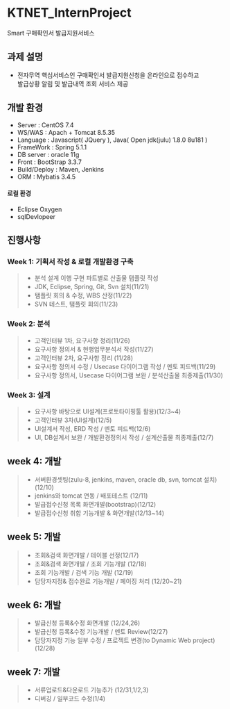 # KTNET_InternProject

Smart 구매확인서 발급지원서비스

과제 설명
---------

-	전자무역 핵심서비스인 구매확인서 발급지원신청을 온라인으로 접수하고 <br>
발급상황 알림 및 발급내역 조회 서비스 제공 

개발 환경
---------

-	Server : CentOS 7.4
-	WS/WAS : Apach + Tomcat 8.5.35
-	Language : Javascript( JQuery ), Java( Open jdk(julu) 1.8.0 8u181 )
-	FrameWork : Spring 5.1.1
-	DB server : oracle 11g
-	Front : BootStrap 3.3.7
-	Build/Deploy : Maven, Jenkins
-	ORM : Mybatis 3.4.5

#### 로컬 환경

-	Eclipse Oxygen
-	sqlDevlopeer

진행사항
--------

### Week 1: 기획서 작성 & 로컬 개발환경 구축

> -	분석 설계 이행 구현 파트별로 산출물 탬플릿 작성
> -	JDK, Eclipse, Spring, Git, Svn 설치(11/21)
> - 탬플릿 회의 & 수정, WBS 산정(11/22)
> - SVN 테스트, 탬플릿 회의(11/23)

### Week 2: 분석

> - 고객인터뷰 1차, 요구사항 정리(11/26)
> - 요구사항 정의서 & 현행업무분석서 작성(11/27)
> - 고객인터뷰 2차, 요구사항 정리 (11/28)
> - 요구사항 정의서 수정 / Usecase 다이어그램 작성 / 멘토 피드백(11/29)
> - 요구사항 정의서, Usecase 다이어그램 보완 / 분석산출물 최종제출(11/30)

### Week 3: 설계

> - 요구사항 바탕으로 UI설계(프로토타이핑툴 활용)(12/3~4)
> - 고객인터뷰 3차(UI설계)(12/5)
> - UI설계서 작성, ERD 작성 / 멘토 피드백(12/6)
> - UI, DB설계서 보완 / 개발환경정의서 작성 / 설계산출물 최종제출(12/7)

## week 4: 개발

> - 서버환경셋팅(zulu-8, jenkins, maven, oracle db, svn, tomcat 설치)(12/10)
> - jenkins와 tomcat 연동 / 배포테스트 (12/11)
> - 발급접수신청 목록 화면개발(bootstrap)(12/12)
> - 발급접수신청 취합 기능개발 & 화면개발(12/13~14)


## week 5: 개발

> - 조회&검색 화면개발 / 테이블 선정(12/17)
> - 조회&검색 화면개발 / 조회 기능개발 (12/18)
> - 조회 기능개발 / 검색 기능 개발  (12/19)
> - 담당자지정& 접수완료 기능개발 / 페이징 처리 (12/20~21)


## week 6: 개발

> - 발급신청 등록&수정 화면개발 (12/24,26)
> - 발급신청 등록&수정 기능개발 / 멘토 Review(12/27)
> - 담당자지정 기능 일부 수정 / 프로젝트 변경(to Dynamic Web project) (12/28)

## week 7: 개발

> - 서류업로드&다운로드 기능추가 (12/31,1/2,3)
> - 디버깅 / 일부코드 수정(1/4)
